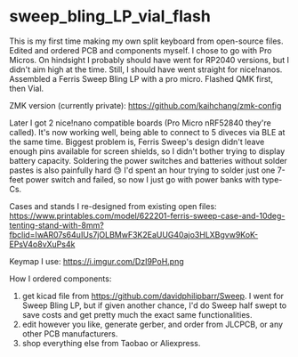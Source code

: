 # sweep_bling_LP_vial_flash
This is my first time making my own split keyboard from open-source files. Edited and ordered PCB and components myself. I chose to go with Pro Micros. On hindsight I probably should have went for RP2040 versions, but I didn't aim high at the time. Still, I should have went straight for nice!nanos.
Assembled a Ferris Sweep Bling LP with a pro micro. Flashed QMK first, then Vial.

ZMK version (currently private):
https://github.com/kaihchang/zmk-config 

Later I got 2 nice!nano compatible boards (Pro Micro nRF52840 they're called). It's now working well, being able to connect to 5 diveces via BLE at the same time. Biggest problem is, Ferris Sweep's design didn't leave enough pins available for screen shields, so I didn't bother trying to display battery capacity. Soldering the power switches and batteries without solder pastes is also painfully hard 😓 I'd spent an hour trying to solder just one 7-feet power switch and failed, so now I just go with power banks with type-Cs.

Cases and stands I re-designed from existing open files: 
https://www.printables.com/model/622201-ferris-sweep-case-and-10deg-tenting-stand-with-8mm?fbclid=IwAR07s64uIUs7jOLBMwF3K2EaUUG40ajo3HLXBgvw9KoK-EPsV4o8vXuPs4k 

Keymap I use: https://i.imgur.com/DzI9PoH.png 

How I ordered components:
1. get kicad file from https://github.com/davidphilipbarr/Sweep. I went for Sweep Bling LP, but if given another chance, I'd do Sweep half swept to save costs and get pretty much the exact same functionalities.
2. edit however you like, generate gerber, and order from JLCPCB, or any other PCB manufacturers.
3. shop everything else from Taobao or Aliexpress.
